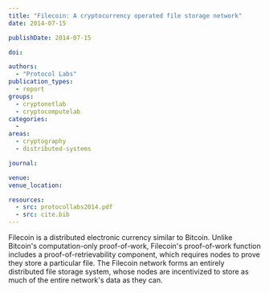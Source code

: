```yaml
---
title: "Filecoin: A cryptocurrency operated file storage network"
date: 2014-07-15

publishDate: 2014-07-15

doi:

authors:
  - "Protocol Labs"
publication_types:
  - report
groups:
  - cryptonetlab
  - cryptocomputelab
categories:
  -
areas:
  - cryptography
  - distributed-systems

journal:

venue:
venue_location:

resources:
  - src: protocollabs2014.pdf
  - src: cite.bib
---
```

Filecoin is a distributed electronic currency similar to Bitcoin. Unlike Bitcoin's computation-only proof-of-work, Filecoin's proof-of-work function includes a proof-of-retrievability component, which requires nodes to prove they store a particular file. The Filecoin network forms an entirely distributed file storage system, whose nodes are incentivized to store as much of the entire network's data as they can.
